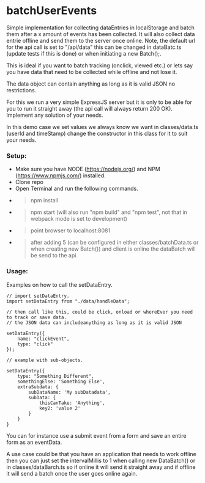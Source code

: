# batchUserEvents
Simple implementation for collecting dataEntries in localStorage and batch them after a x amount of events has been collected. It will also collect data entrie offline and send them to the server once online. Note, the default url for the api call is set to "/api/data" this can be changed in dataBatc.ts (update tests if this is done) or when initiating a new Batch();.

This is ideal if you want to batch tracking (onclick, viewed etc.) or lets say you have data that need to be collected while offline and not lose it.

The data object can contain anything as long as it is valid JSON no restrictions.

For this we run a very simple ExpressJS server but it is only to be able for you to run it straight away (the api call will always return 200 OK). Implement any solution of your needs.

In this demo case we set values we always know we want in classes/data.ts (userId and timeStamp) change the constructor in this class for it to suit your needs.

### Setup:
- Make sure you have NODE (https://nodejs.org/) and NPM (https://www.npmjs.com/) installed.
- Clone repo
- Open Terminal and run the following commands.
- > npm install
- > npm start (will also run "npm build" and "npm test", not that in webpack mode is set to development)
- > point browser to localhost:8081
- > after adding 5 (can be configured in either classes/batchData.ts or when creating new Batch()) and client is online the dataBatch will be send to the api.

### Usage:
Examples on how to call the setDataEntry.
```
// import setDataEntry.
import setDataEntry from "./data/handleData";

// then call like this, could be click, onload or whereEver you need to track or save data.
// the JSON data can includeanything as long as it is valid JSON 

setDataEntry({
    name: "clickEvent",
    type: "click"
});

// example with sub-objects.

setDataEntry({
    type: "Something Different",
    somethingElse: 'Something Else',
    extraSubdata: {
        subDataName: 'My subDatadata',
        subData: {
            thisCanTake: 'Anything',
            key2: 'value 2'
        }
    }    
}

```
You can for instance use a submit event from a form and save an entire form as an eventData.

A use case could be that you have an application that needs to work offline then you can just set the intervalMillis  to 1 when calling new DataBatch() or in classes/dataBarch.ts so if online it will send it straight away and if offline it will send a batch once the user goes online again.
